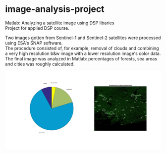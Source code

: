# image-analysis-project

Matlab: Analyzing a satellite image using DSP libaries  
Project for applied DSP course.  

Two images gotten from Sentinel-1 and Sentinel-2 satellites were processed using ESA's SNAP software.  
The procedure consisted of, for example, removal of clouds and combining a very high resolution b&w image with a lower resolution image's color data.   
The final image was analyzed in Matlab: percentages of forests, sea areas and cities was roughly calculated.  
  
![image1](finalplot.png)